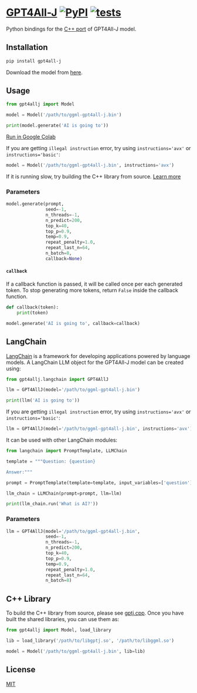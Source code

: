 # [GPT4All-J](https://github.com/marella/gpt4all-j) [![PyPI](https://img.shields.io/pypi/v/gpt4all-j)](https://pypi.org/project/gpt4all-j/) [![tests](https://github.com/marella/gpt4all-j/actions/workflows/tests.yml/badge.svg)](https://github.com/marella/gpt4all-j/actions/workflows/tests.yml)

Python bindings for the [C++ port][gptj.cpp] of GPT4All-J model.

## Installation

```sh
pip install gpt4all-j
```

Download the model from [here](https://gpt4all.io/models/ggml-gpt4all-j-v1.3-groovy.bin).

## Usage

```py
from gpt4allj import Model

model = Model('/path/to/ggml-gpt4all-j.bin')

print(model.generate('AI is going to'))
```

[Run in Google Colab](https://colab.research.google.com/drive/1bd38-i1Qlx6_MvJyCTJOy7t8eHSNnqAx)

If you are getting `illegal instruction` error, try using `instructions='avx'` or `instructions='basic'`:

```py
model = Model('/path/to/ggml-gpt4all-j.bin', instructions='avx')
```

If it is running slow, try building the C++ library from source. [Learn more](https://github.com/marella/gpt4all-j#c-library)

### Parameters

```py
model.generate(prompt,
               seed=-1,
               n_threads=-1,
               n_predict=200,
               top_k=40,
               top_p=0.9,
               temp=0.9,
               repeat_penalty=1.0,
               repeat_last_n=64,
               n_batch=8,
               callback=None)
```

#### `callback`

If a callback function is passed, it will be called once per each generated token. To stop generating more tokens, return `False` inside the callback function.

```py
def callback(token):
    print(token)

model.generate('AI is going to', callback=callback)
```

## LangChain

[LangChain](https://python.langchain.com/) is a framework for developing applications powered by language models. A LangChain LLM object for the GPT4All-J model can be created using:

```py
from gpt4allj.langchain import GPT4AllJ

llm = GPT4AllJ(model='/path/to/ggml-gpt4all-j.bin')

print(llm('AI is going to'))
```

If you are getting `illegal instruction` error, try using `instructions='avx'` or `instructions='basic'`:

```py
llm = GPT4AllJ(model='/path/to/ggml-gpt4all-j.bin', instructions='avx')
```

It can be used with other LangChain modules:

```py
from langchain import PromptTemplate, LLMChain

template = """Question: {question}

Answer:"""

prompt = PromptTemplate(template=template, input_variables=['question'])

llm_chain = LLMChain(prompt=prompt, llm=llm)

print(llm_chain.run('What is AI?'))
```

### Parameters

```py
llm = GPT4AllJ(model='/path/to/ggml-gpt4all-j.bin',
               seed=-1,
               n_threads=-1,
               n_predict=200,
               top_k=40,
               top_p=0.9,
               temp=0.9,
               repeat_penalty=1.0,
               repeat_last_n=64,
               n_batch=8)
```

## C++ Library

To build the C++ library from source, please see [gptj.cpp][gptj.cpp]. Once you have built the shared libraries, you can use them as:

```py
from gpt4allj import Model, load_library

lib = load_library('/path/to/libgptj.so', '/path/to/libggml.so')

model = Model('/path/to/ggml-gpt4all-j.bin', lib=lib)
```

## License

[MIT](https://github.com/marella/gpt4all-j/blob/main/LICENSE)

[gptj.cpp]: https://github.com/marella/gptj.cpp
